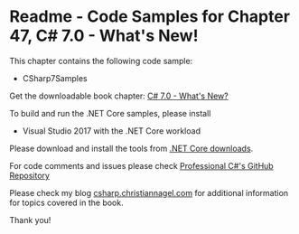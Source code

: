 # Readme - Code Samples for Chapter 47, C# 7.0 - What's New!

This chapter contains the following code sample:

* CSharp7Samples

Get the downloadable book chapter: [C# 7.0 - What's New?](https://csharp.christiannagel.com/2017/04/03/csharp7/)

To build and run the .NET Core samples, please install
* Visual Studio 2017 with the .NET Core workload

Please download and install the tools from [.NET Core downloads](https://www.microsoft.com/net/core#windows).
 
For code comments and issues please check [Professional C#'s GitHub Repository](https://github.com/ProfessionalCSharp/ProfessionalCSharp6)

Please check my blog [csharp.christiannagel.com](https://csharp.christiannagel.com "csharp.christiannagel.com") for additional information for topics covered in the book.

Thank you!